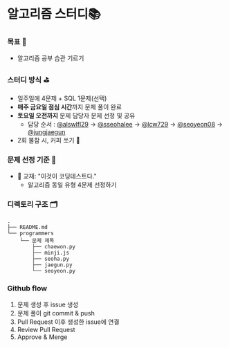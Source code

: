 # 알고리즘 스터디📚
### 목표 🎯
- 알고리즘 공부 습관 기르기 
### 스터디 방식 ⛳️
- 일주일에 4문제 + SQL 1문제(선택)
- **매주 금요일 점심 시간**까지 문제 풀이 완료
- **토요일 오전까지** 문제 담당자 문제 선정 및 공유
  - 담당 순서 : [@alswlfl29](https://github.com/alswlfl29) → [@sseohalee](https://github.com/sseohalee) → [@lcw729](https://github.com/lcw729) → [@seoyeon08](https://github.com/seoyeon08) → [@jungjaegun](https://github.com/jungjaegun)
- 2회 불참 시, 커피 쏘기 🎉 
### 문제 선정 기준 🧐
- 📒 교재: "이것이 코딩테스트다."
  - 알고리즘 동일 유형 4문제 선정하기
### 디렉토리 구조 🗂
```
.
├── README.md
└── programmers
    └── 문제 제목
        ├── chaewon.py
        ├── minji.js
        ├── seoha.py
        ├── jaegun.py
        └── seoyeon.py

```
### Github flow 
1. 문제 생성 후 issue 생성
2. 문제 풀이 git commit & push
3. Pull Request 이후 생성한 issue에 연결
4. Review Pull Request
5. Approve & Merge
